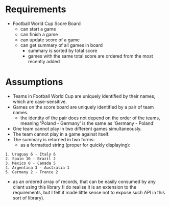 # Requirements
- Football World Cup Score Board
  - can start a game
  - can finish a game
  - can update score of a game
  - can get summary of all games in board
    - summary is sorted by total score
    - games with the same total score are ordered from the most recently added

# Assumptions
- Teams in Football World Cup are uniquely identified by their names, which are case-sensitive.
- Games on the score board are uniquely identified by a pair of team names.
  - the identity of the pair does not depend on the order of the teams, meaning 'Poland - Germany' is the same as 'Germany - Poland'
- One team cannot play in two different games simultaneously.
- The team cannot play in a game against itself.
- The summary is returned in two forms:
  - as a formatted string (proper for quickly displaying):
```
1. Uruguay 6 - Italy 6
2. Spain 10 - Brazil 2
3. Mexico 0 - Canada 5
4. Argentina 3 - Australia 1
5. Germany 2 - France 2
```
  - as an ordered array of records, that can be easily consumed by any client using this library (I do realise it is an extension to the requirements, but I felt it made little sense not to expose such API in this sort of library).